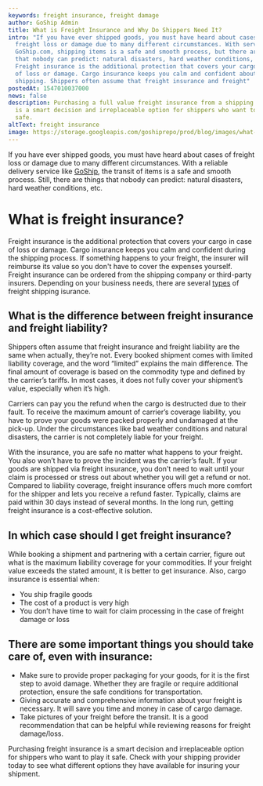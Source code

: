 ```yaml
---
keywords: freight insurance, freight damage
author: GoShip Admin
title: What is Freight Insurance and Why Do Shippers Need It?
intro: "If you have ever shipped goods, you must have heard about cases of
  freight loss or damage due to many different circumstances. With services like
  GoShip.com, shipping items is a safe and smooth process, but there are things
  that nobody can predict: natural disasters, hard weather conditions, etc.
  Freight insurance is the additional protection that covers your cargo in case
  of loss or damage. Cargo insurance keeps you calm and confident about
  shipping. Shippers often assume that freight insurance and freight"
postedAt: 1547010037000
news: false
description: Purchasing a full value freight insurance from a shipping provider
  is a smart decision and irreplaceable option for shippers who want to play it
  safe.
altText: freight insurance
image: https://storage.googleapis.com/goshiprepo/prod/blog/images/what-is-freight-insurance.jpg
---
```

If you have ever shipped goods, you must have heard about cases of freight loss or damage due to many different circumstances. With a reliable delivery service like [GoShip](https://www.goship.com/about-us/), the transit of items is a safe and smooth process. Still, there are things that nobody can predict: natural disasters, hard weather conditions, etc. 



# What is freight insurance?



Freight insurance is the additional protection that covers your cargo in case of loss or damage. Cargo insurance keeps you calm and confident during the shipping process. If something happens to your freight, the insurer will reimburse its value so you don't have to cover the expenses yourself. Freight insurance can be ordered from the shipping company or third-party insurers. Depending on your business needs, there are several [types](https://www.goship.com/posts/an-introduction-to-freight-insurance) of freight shipping isurance. 

## **What is the difference between freight insurance and freight liability?**

Shippers often assume that freight insurance and freight liability are the same when actually, they’re not. Every booked shipment comes with limited liability coverage, and the word “limited” explains the main difference. The final amount of coverage is based on the commodity type and defined by the carrier’s tariffs. In most cases, it does not fully cover your shipment’s value, especially when it’s high. 

Carriers can pay you the refund when the cargo is destructed due to their fault. To receive the maximum amount of carrier’s coverage liability, you have to prove your goods were packed properly and undamaged at the pick-up. Under the circumstances like bad weather conditions and natural disasters, the carrier is not completely liable for your freight.

With the insurance, you are safe no matter what happens to your freight. You also won’t have to prove the incident was the carrier’s fault. If your goods are shipped via freight insurance, you don't need to wait until your claim is processed or stress out about whether you will get a refund or not. Compared to liability coverage, freight insurance offers much more comfort for the shipper and lets you receive a refund faster. Typically, claims are paid within 30 days instead of several months. In the long run, getting freight insurance is a cost-effective solution. 

## **In which case should I get freight insurance?**

While booking a shipment and partnering with a certain carrier, figure out what is the maximum liability coverage for your commodities. If your freight value exceeds the stated amount, it is better to get insurance. Also, cargo insurance is essential when:

* You ship fragile goods
* The cost of a product is very high
* You don’t have time to wait for claim processing in the case of freight damage or loss

## **There are some important things you should take care of, even with insurance:**

* Make sure to provide proper packaging for your goods, for it is the first step to avoid damage. Whether they are fragile or require additional protection, ensure the safe conditions for transportation.
* Giving accurate and comprehensive information about your freight is necessary. It will save you time and money in case of cargo damage.
* Take pictures of your freight before the transit. It is a good recommendation that can be helpful while reviewing reasons for freight damage/loss.

Purchasing freight insurance is a smart decision and irreplaceable option for shippers who want to play it safe. Check with your shipping provider today to see what different options they have available for insuring your shipment.
